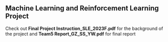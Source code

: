 ## Machine Learning and Reinforcement Learning Project
Check out **Final Project Instruction_SLE_2023F.pdf** for the background of the project and **Team5 Report_GZ_SS_YW.pdf** for final report
